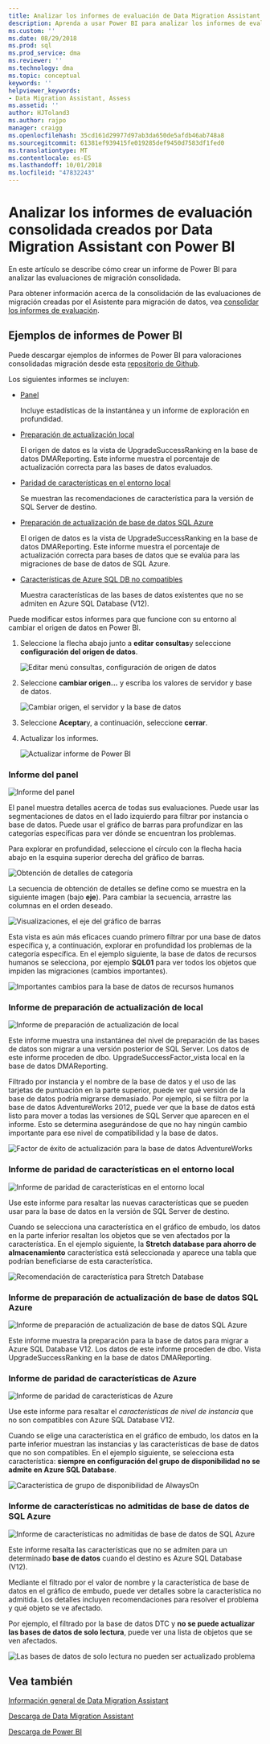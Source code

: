 ```yaml
---
title: Analizar los informes de evaluación de Data Migration Assistant consolidados con Power BI (SQL Server) | Microsoft Docs
description: Aprenda a usar Power BI para analizar los informes de evaluación de migración de datos que ha importado y consolidado en SQL Server
ms.custom: ''
ms.date: 08/29/2018
ms.prod: sql
ms.prod_service: dma
ms.reviewer: ''
ms.technology: dma
ms.topic: conceptual
keywords: ''
helpviewer_keywords:
- Data Migration Assistant, Assess
ms.assetid: ''
author: HJToland3
ms.author: rajpo
manager: craigg
ms.openlocfilehash: 35cd161d29977d97ab3da650de5afdb46ab748a8
ms.sourcegitcommit: 61381ef939415fe019285def9450d7583df1fed0
ms.translationtype: MT
ms.contentlocale: es-ES
ms.lasthandoff: 10/01/2018
ms.locfileid: "47832243"
---
```

# <a name="analyze-consolidated-assessment-reports-created-by-data-migration-assistant-with-power-bi"></a>Analizar los informes de evaluación consolidada creados por Data Migration Assistant con Power BI

En este artículo se describe cómo crear un informe de Power BI para analizar las evaluaciones de migración consolidada.

Para obtener información acerca de la consolidación de las evaluaciones de migración creadas por el Asistente para migración de datos, vea [consolidar los informes de evaluación](../dma/dma-consolidatereports.md).

## <a name="sample-power-bi-reports"></a>Ejemplos de informes de Power BI

Puede descargar ejemplos de informes de Power BI para valoraciones consolidadas migración desde esta [repositorio de Github](https://github.com/Microsoft/sql-server-samples/tree/master/samples/features/data-migration-assistant).

Los siguientes informes se incluyen: 

- [Panel](#dashboard--details)

  Incluye estadísticas de la instantánea y un informe de exploración en profundidad.

- [Preparación de actualización local](#on-premises-upgrade-readiness--details)

  El origen de datos es la vista de UpgradeSuccessRanking en la base de datos DMAReporting.  Este informe muestra el porcentaje de actualización correcta para las bases de datos evaluados.

- [Paridad de características en el entorno local](#on-premise-feature-parity--details)

  Se muestran las recomendaciones de característica para la versión de SQL Server de destino.

- [Preparación de actualización de base de datos SQL Azure](#azure-sql-db-upgrade-readiness--details)

  El origen de datos es la vista de UpgradeSuccessRanking en la base de datos DMAReporting.  Este informe muestra el porcentaje de actualización correcta para bases de datos que se evalúa para las migraciones de base de datos de SQL Azure.

- [Características de Azure SQL DB no compatibles](#azure-sql-db-unsupported-features--details)

  Muestra características de las bases de datos existentes que no se admiten en Azure SQL Database (V12).

Puede modificar estos informes para que funcione con su entorno al cambiar el origen de datos en Power BI. 

1. Seleccione la flecha abajo junto a **editar consultas**y seleccione **configuración del origen de datos**.

   ![Editar menú consultas, configuración de origen de datos](../dma/media/DataSourceSettings.png)

1. Seleccione **cambiar origen...** y escriba los valores de servidor y base de datos.

   ![Cambiar origen, el servidor y la base de datos](../dma/media/ChangeSource.png)

1. Seleccione **Aceptar**y, a continuación, seleccione **cerrar**.

1. Actualizar los informes.

   ![Actualizar informe de Power BI](../dma/media/RefreshReport.png)

### <a name="dashboard-report"></a>Informe del panel

![Informe del panel](../dma/media/DashboardReport.png)

El panel muestra detalles acerca de todas sus evaluaciones. Puede usar las segmentaciones de datos en el lado izquierdo para filtrar por instancia o base de datos. Puede usar el gráfico de barras para profundizar en las categorías específicas para ver dónde se encuentran los problemas.

Para explorar en profundidad, seleccione el círculo con la flecha hacia abajo en la esquina superior derecha del gráfico de barras.

![Obtención de detalles de categoría](../dma/media/CategoryDrillDown.png)

La secuencia de obtención de detalles se define como se muestra en la siguiente imagen (bajo **eje**). Para cambiar la secuencia, arrastre las columnas en el orden deseado.

![Visualizaciones, el eje del gráfico de barras](../dma/media/VisualizationsAxis.png)

Esta vista es aún más eficaces cuando primero filtrar por una base de datos específica y, a continuación, explorar en profundidad los problemas de la categoría específica. En el ejemplo siguiente, la base de datos de recursos humanos se selecciona, por ejemplo **SQL01** para ver todos los objetos que impiden las migraciones (cambios importantes).

![Importantes cambios para la base de datos de recursos humanos](../dma/media/BreakingChanges.png)

### <a name="on-premises-upgrade-readiness-report"></a>Informe de preparación de actualización de local

![Informe de preparación de actualización de local](../dma/media/OnPremisesUpgradeReadinessReport.png)

Este informe muestra una instantánea del nivel de preparación de las bases de datos son migrar a una versión posterior de SQL Server. Los datos de este informe proceden de dbo. UpgradeSuccessFactor\_vista local en la base de datos DMAReporting.

Filtrado por instancia y el nombre de la base de datos y el uso de las tarjetas de puntuación en la parte superior, puede ver qué versión de la base de datos podría migrarse demasiado. Por ejemplo, si se filtra por la base de datos AdventureWorks 2012, puede ver que la base de datos está listo para mover a todas las versiones de SQL Server que aparecen en el informe. Esto se determina asegurándose de que no hay ningún cambio importante para ese nivel de compatibilidad y la base de datos.

![Factor de éxito de actualización para la base de datos AdventureWorks](../dma/media/UpgradeSuccessFactor.png)

### <a name="on-premises-feature-parity-report"></a>Informe de paridad de características en el entorno local

![Informe de paridad de características en el entorno local](../dma/media/OnPremisesFeatureParityReport.png)

Use este informe para resaltar las nuevas características que se pueden usar para la base de datos en la versión de SQL Server de destino.

Cuando se selecciona una característica en el gráfico de embudo, los datos en la parte inferior resaltan los objetos que se ven afectados por la característica. En el ejemplo siguiente, la **Stretch database para ahorro de almacenamiento** característica está seleccionada y aparece una tabla que podrían beneficiarse de esta característica.

![Recomendación de característica para Stretch Database](../dma/media/FeatureRecommend_StretchDatabase.png)

### <a name="azure-sql-db-upgrade-readiness-report"></a>Informe de preparación de actualización de base de datos SQL Azure

![Informe de preparación de actualización de base de datos SQL Azure](../dma/media/AzureSQLDBUpgradeReadinessReport.png)

Este informe muestra la preparación para la base de datos para migrar a Azure SQL Database V12. Los datos de este informe proceden de dbo. Vista UpgradeSuccessRanking en la base de datos DMAReporting.

### <a name="azure-features-parity-report"></a>Informe de paridad de características de Azure

![Informe de paridad de características de Azure](../dma/media/AzureFeaturesParityReport.png)

Use este informe para resaltar el *características de nivel de instancia* que no son compatibles con Azure SQL Database V12.

Cuando se elige una característica en el gráfico de embudo, los datos en la parte inferior muestran las instancias y las características de base de datos que no son compatibles. En el ejemplo siguiente, se selecciona esta característica: **siempre en configuración del grupo de disponibilidad no se admite en Azure SQL Database**.  

![Característica de grupo de disponibilidad de AlwaysOn](../dma/media/Feature_AlwaysOnAvailability.png)

 
### <a name="azure-sql-db-unsupported-features-report"></a>Informe de características no admitidas de base de datos de SQL Azure

![Informe de características no admitidas de base de datos de SQL Azure](../dma/media/AzureSQLDBUnsupportedFeaturesReport.png)

Este informe resalta las características que no se admiten para un determinado **base de datos** cuando el destino es Azure SQL Database (V12).

Mediante el filtrado por el valor de nombre y la característica de base de datos en el gráfico de embudo, puede ver detalles sobre la característica no admitida. Los detalles incluyen recomendaciones para resolver el problema y qué objeto se ve afectado.

Por ejemplo, el filtrado por la base de datos DTC y **no se puede actualizar las bases de datos de solo lectura**, puede ver una lista de objetos que se ven afectados.

![Las bases de datos de solo lectura no pueden ser actualizado problema](../dma/media/ReadOnlyDatabases.png)

## <a name="see-also"></a>Vea también

[Información general de Data Migration Assistant](../dma/dma-overview.md)

[Descarga de Data Migration Assistant](https://www.microsoft.com/download/details.aspx?id=53595)

[Descarga de Power BI](https://powerbi.microsoft.com/)
